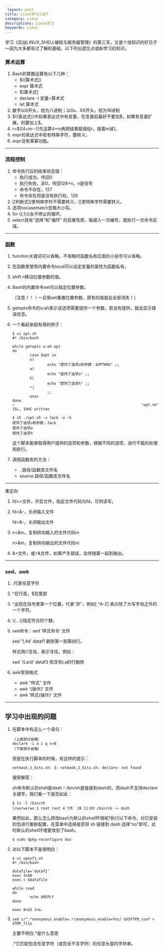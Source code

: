 ```yaml
---
 layout: post
title: Linux学习小记7
category: Linux
descriptions: Linux学习
keywords: Linux
---
```


学习《实战LINUX_SHELL编程与服务器管理》的第三天，又是个涨知识的好日子～因为大多都有过了解的基础，以下列出遗忘点或新学习的知识。

<!-- more --> 

### 算术运算

1. Bash的算数运算有以下几种：
   + $((算术式)) 
   + expr 算术式
   + $[算术式]
   + declare -i 变量=算术式
   + let 算术式 
2. 数字以0开头，视为八进制；以0x、0X开头，视为16进制
3. $((表达式))中如果表达式中有变量，在变量前最好不要加\$，如果有变量扩展，则要加上\$。
4. r=$((4+m--))先运算4+m再把结果赋值给r，接着m减1。
5. expr的表达式中若有特殊字符，要转义。
6. expr没有乘幂功能。

---

### 流程控制

1. 命令执行后的结束状态值：
   + 执行成功，传回0
   + 执行失败，非0，传回128+n，n是信号
   + 命令不存在，127
   + 命令存在但是没有执行权，126
2. [[判断式]]里特殊字符不需要转义，[]里特殊字符需要转义。
3. 选项nocasematch忽略大小写。
4. for ((;1;))永不停止的循环。
5. select具有“选择”和“循环” 的双重性质，每键入一次编号，就执行一次命令区域。

---

### 函数

1. function关键词可以省略，不省略时函数名称后面的小括号可以省略。

2. 在函数里使用内置命令local可以设定变量的属性为函数私有。

3. shift n移动位置参数的值。

4. Bash的内置命令set可以指定位置参数。

   （注意！！！一旦用set重置位置参数，原有的值就会全部消失！）

5. getopts命令的u:ah表示该选项需要提供一个参数，若没有提供，就会显示错误信息。

6. 一个看起来挺有用的例子：

   ```
   $ vi opt.sh                
   #! /bin/bash

   while getopts u:ah opt
   do
           case $opt in
           u)
                   echo "提供了选项u和参数：$OPTARG" ;;
           a)
                   echo "提供了选项a" ;;
           h)
                   echo "提供了选项h" ;;
           *)
                   ;;
           esac
   done
   ~                                                          "opt.sh" 15L, 194C written   

   $ sh ./opt.sh -u Jack -a -h
   提供了选项u和参数：Jack
   提供了选项a
   提供了选项h
   ```

   这个脚本能够取得用户提供的选项和参数，根据不同的选项，进行不能的处理和执行。

7. 调用函数库的方法：

   + . 路径/函数库文件名
   + source 路径/函数库文件名

---

重定向

1. fd<>文件，开启文件，指定文件代码为fd，可供读写。

2. fd<&-，关闭输入文件

   fd>&-，关闭输出文件

3. n<&m，复制转向输入的文件代码m

   n>&m，复制转向输出的文件代码m

4. &>文件，或>&文件，如果产生错误，会伴随着一起到输出。

---

### sed、awk

1. .代表任意字符

2. ^在行首，$在尾部

3. ^出现在括号里第一个位置，代表“非”，例如[ ^A-Z] 表示除了大写字母之外的一个字符。

4. \\{...\\}指定符合的个数。

5. sed命令：sed ‘样式命令’ 文件

   sed ‘1,4d’ dataf1 删除第一到第四行。

   样式用//含括，表示寻找，例如：

   sed '/La/d' dataf3 把含有La的行删除

6. awk常用格式

   + awk “样式” 文件
   + awk ‘{操作}’ 文件
   + awk ‘样式{操作}’ 文件

---

##  学习中出现的问题

1. 在脚本中有这么一个语句：

   ```
   （上面部分省略）
   declare -i a i q s=0
   （下面部分省略）
   ```

   但是在执行脚本的时候，有这样的提示：

   ```
   netmask_2_bits.sh: 3: netmask_2_bits.sh: declare: not found
   ```

   搜索解答：

   sh命令默认的shell是dash！/bin/sh是链接到dash的，而dash不支持declare关键字。我们看一下是否如此：

   ```shell
   $ ls -l /bin/sh  
   lrwxrwxrwx 1 root root 4 7月  20 11:03 /bin/sh -> dash
   ```

   果然如此，那么怎么把改bash为默认的shell环境呢?执行以下命令，对已安装的包进行重新配置，在菜单中选择是否将 sh 链接到 dash 选择“no”即可，此时默认的shell环境更改到了bash。

   ```
   $ sudo dpkg-reconfigure das
   ```

2. 对以下脚本不是很明白：

   ```shell
   $ vi openf1.sh
   #! /bin/bash

   datafile='dataf1'
   exec 3<&0
   exec < $datafile

   while read
   do
           echo $REPLY
   done

   exec 0<&3 3<&-  
   ```

3. ```
   sed s/^.*anonymous_enable=.*/anonymous_enable=Yes/ &VSFTPD_conf > $TMP_file
   ```

   主要不明白.\*是什么意思

   .\*它匹配包含任意字符（或完全不含字符）的任意长度的字符串。